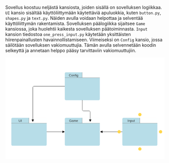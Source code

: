 Sovellus koostuu neljästä kansiosta, joiden sisällä on sovelluksen logiikkaa. `UI` kansio sisältää käyttöliittymään käytettäviä apuluokkia, kuten `button.py`, `shapes.py` ja `text.py`. Näiden avulla voidaan helpottaa ja selventää käyttöliittymän rakentamista. Sovelluksen päälogiikka sijaitsee `Game` kansiossa, joka huolehtii kaikesta sovelluksen päätoiminnasta. `Input` kansion tiedostoa `one_press_input.py` käytetään yksittäisten hiirenpainallusten havainnollistamiseen. Viimeiseksi on `Config` kansio, jossa säilötään sovelluksen vakiomuuttujia. Tämän avulla selvennetään koodin selkeyttä ja annetaan helppo pääsy tarvittaviin vakiomuuttujiin.

![folderstructure](../dokumentaatio/assets/folder.png)


